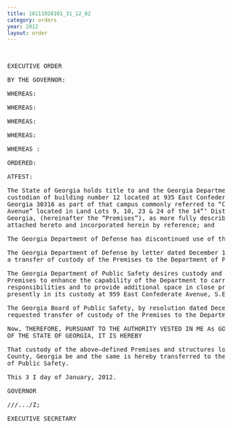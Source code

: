 ```yaml
---
title: 18111028101_31_12_02
category: orders
year: 2012
layout: order
---
```


<pre> 

EXECUTIVE ORDER

BY THE GOVERNOR:

WHEREAS:

WHEREAS:

WHEREAS:

WHEREAS:

WHEREAS :

ORDERED:

ATFEST:

The State of Georgia holds title to and the Georgia Department of Defense is the
custodian of building number 12 located at 935 East Confederate Avenue, Atlanta,
Georgia 30316 as part of that campus commonly referred to “Confederate
Avenue” located in Land Lots 9, 10, 23 & 24 of the 14”‘ District, Fulton County,
Georgia, (hereinafter the “Premises”), as more fully described in Exhibit “A”
attached hereto and incorporated herein by reference; and

The Georgia Department of Defense has discontinued use of the Premises; and

The Georgia Department of Defense by letter dated December 1, 2011, requested
a transfer of custody of the Premises to the Department of Public Safety; and

The Georgia Department of Public Safety desires custody and control of the
Premises to enhance the capability of the Department to carry out its
responsibilities and to provide additional space in close proximity to property
presently in its custody at 959 East Confederate Avenue, S.E.; and

The Georgia Board of Public Safety, by resolution dated December 8, 2011,
requested transfer of custody of the Premises to the Department of Public Safety.

Now, THEREFORE, PURSUANT TO THE AUTHORITY VESTED IN ME As GOVERNOR
OF THE STATE OF GEORGIA, IT IS HEREBY

That custody of the above—defined Premises and structures located in Fulton
County, Georgia be and the same is hereby transferred to the Georgia Department
of Public Safety.

This 3 I day of January, 2012.

GOVERNOR

///.../Z;

EXECUTIVE SECRETARY

</pre>
